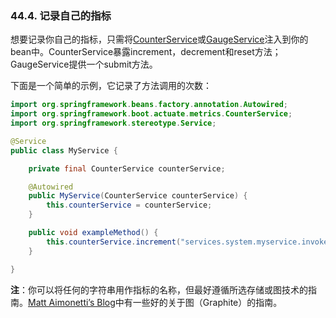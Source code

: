 
### 44.4. 记录自己的指标

想要记录你自己的指标，只需将[CounterService](https://github.com/spring-projects/spring-boot/blob/master/spring-boot-actuator/src/main/java/org/springframework/boot/actuate/metrics/CounterService.java)或[GaugeService](http://github.com/spring-projects/spring-boot/tree/master/spring-boot-actuator/src/main/java/org/springframework/boot/actuate/metrics/GaugeService.java)注入到你的bean中。CounterService暴露increment，decrement和reset方法；GaugeService提供一个submit方法。

下面是一个简单的示例，它记录了方法调用的次数：
```java
import org.springframework.beans.factory.annotation.Autowired;
import org.springframework.boot.actuate.metrics.CounterService;
import org.springframework.stereotype.Service;

@Service
public class MyService {

    private final CounterService counterService;

    @Autowired
    public MyService(CounterService counterService) {
        this.counterService = counterService;
    }

    public void exampleMethod() {
        this.counterService.increment("services.system.myservice.invoked");
    }

}
```
**注**：你可以将任何的字符串用作指标的名称，但最好遵循所选存储或图技术的指南。[Matt Aimonetti’s Blog](http://matt.aimonetti.net/posts/2013/06/26/practical-guide-to-graphite-monitoring/)中有一些好的关于图（Graphite）的指南。
